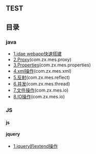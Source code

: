 ## TEST

## 目录
### java
- [1.idae webapp快速搭建](测试搭建.md)
- [2.Proxy](动态代理测试.md)(com.zx.mes.proxy)
- [3.Properties](properties类的使用.md)(com.zx.mes.properties)
- [4.xml操作](xml操作.md)(com.zx.mes.xml)
- [5.反射](反射.md)(com.zx.mes.reflect)
- [6.并发](高并发.md)(com.zx.mes.thread)
- [7.文件操作](文件操作.md)(com.zx.mes.io)
- [8.IO操作](IO操作.md)(com.zx.mes.io)
### JS
#### js

#### jquery
- [1.jquery的extend操作](js/jquery的extend操作.md)





